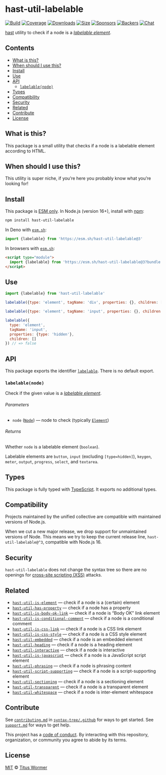 # hast-util-labelable

[![Build][build-badge]][build]
[![Coverage][coverage-badge]][coverage]
[![Downloads][downloads-badge]][downloads]
[![Size][size-badge]][size]
[![Sponsors][sponsors-badge]][collective]
[![Backers][backers-badge]][collective]
[![Chat][chat-badge]][chat]

[hast][] utility to check if a node is a [*labelable element*][spec].

## Contents

*   [What is this?](#what-is-this)
*   [When should I use this?](#when-should-i-use-this)
*   [Install](#install)
*   [Use](#use)
*   [API](#api)
    *   [`labelable(node)`](#labelablenode)
*   [Types](#types)
*   [Compatibility](#compatibility)
*   [Security](#security)
*   [Related](#related)
*   [Contribute](#contribute)
*   [License](#license)

## What is this?

This package is a small utility that checks if a node is a labelable element
according to HTML.

## When should I use this?

This utility is super niche, if you’re here you probably know what you’re
looking for!

## Install

This package is [ESM only][esm].
In Node.js (version 16+), install with [npm][]:

```sh
npm install hast-util-labelable
```

In Deno with [`esm.sh`][esmsh]:

```js
import {labelable} from 'https://esm.sh/hast-util-labelable@3'
```

In browsers with [`esm.sh`][esmsh]:

```html
<script type="module">
  import {labelable} from 'https://esm.sh/hast-util-labelable@3?bundle'
</script>
```

## Use

```js
import {labelable} from 'hast-util-labelable'

labelable({type: 'element', tagName: 'div', properties: {}, children: []}) // => false

labelable({type: 'element', tagName: 'input', properties: {}, children: []}) // => true

labelable({
  type: 'element',
  tagName: 'input',
  properties: {type: 'hidden'},
  children: []
}) // => false
```

## API

This package exports the identifier [`labelable`][api-labelable].
There is no default export.

### `labelable(node)`

Check if the given value is a [*labelable element*][spec].

###### Parameters

*   `node` ([`Node`][node])
    — node to check (typically [`Element`][element])

###### Returns

Whether `node` is a labelable element (`boolean`).

Labelable elements are `button`, `input` (excluding `[type=hidden]`), `keygen`,
`meter`, `output`, `progress`, `select`, and `textarea`.

## Types

This package is fully typed with [TypeScript][].
It exports no additional types.

## Compatibility

Projects maintained by the unified collective are compatible with maintained
versions of Node.js.

When we cut a new major release, we drop support for unmaintained versions of
Node.
This means we try to keep the current release line, `hast-util-labelable@^3`,
compatible with Node.js 16.

## Security

`hast-util-labelable` does not change the syntax tree so there are no openings
for [cross-site scripting (XSS)][xss] attacks.

## Related

*   [`hast-util-is-element`](https://github.com/syntax-tree/hast-util-is-element)
    — check if a node is a (certain) element
*   [`hast-util-has-property`](https://github.com/syntax-tree/hast-util-has-property)
    — check if a node has a property
*   [`hast-util-is-body-ok-link`](https://github.com/rehypejs/rehype-minify/tree/main/packages/hast-util-is-body-ok-link)
    — check if a node is “Body OK” link element
*   [`hast-util-is-conditional-comment`](https://github.com/rehypejs/rehype-minify/tree/main/packages/hast-util-is-conditional-comment)
    — check if a node is a conditional comment
*   [`hast-util-is-css-link`](https://github.com/rehypejs/rehype-minify/tree/main/packages/hast-util-is-css-link)
    — check if a node is a CSS link element
*   [`hast-util-is-css-style`](https://github.com/rehypejs/rehype-minify/tree/main/packages/hast-util-is-css-style)
    — check if a node is a CSS style element
*   [`hast-util-embedded`](https://github.com/syntax-tree/hast-util-embedded)
    — check if a node is an embedded element
*   [`hast-util-heading`](https://github.com/syntax-tree/hast-util-heading)
    — check if a node is a heading element
*   [`hast-util-interactive`](https://github.com/syntax-tree/hast-util-interactive)
    — check if a node is interactive
*   [`hast-util-is-javascript`](https://github.com/rehypejs/rehype-minify/tree/main/packages/hast-util-is-javascript)
    — check if a node is a JavaScript script element
*   [`hast-util-phrasing`](https://github.com/syntax-tree/hast-util-phrasing)
    — check if a node is phrasing content
*   [`hast-util-script-supporting`](https://github.com/syntax-tree/hast-util-script-supporting)
    — check if a node is a script-supporting element
*   [`hast-util-sectioning`](https://github.com/syntax-tree/hast-util-sectioning)
    — check if a node is a sectioning element
*   [`hast-util-transparent`](https://github.com/syntax-tree/hast-util-transparent)
    — check if a node is a transparent element
*   [`hast-util-whitespace`](https://github.com/syntax-tree/hast-util-whitespace)
    — check if a node is inter-element whitespace

## Contribute

See [`contributing.md`][contributing] in [`syntax-tree/.github`][health] for
ways to get started.
See [`support.md`][support] for ways to get help.

This project has a [code of conduct][coc].
By interacting with this repository, organization, or community you agree to
abide by its terms.

## License

[MIT][license] © [Titus Wormer][author]

<!-- Definition -->

[build-badge]: https://github.com/syntax-tree/hast-util-labelable/workflows/main/badge.svg

[build]: https://github.com/syntax-tree/hast-util-labelable/actions

[coverage-badge]: https://img.shields.io/codecov/c/github/syntax-tree/hast-util-labelable.svg

[coverage]: https://codecov.io/github/syntax-tree/hast-util-labelable

[downloads-badge]: https://img.shields.io/npm/dm/hast-util-labelable.svg

[downloads]: https://www.npmjs.com/package/hast-util-labelable

[size-badge]: https://img.shields.io/badge/dynamic/json?label=minzipped%20size&query=$.size.compressedSize&url=https://deno.bundlejs.com/?q=hast-util-labelable

[size]: https://bundlejs.com/?q=hast-util-labelable

[sponsors-badge]: https://opencollective.com/unified/sponsors/badge.svg

[backers-badge]: https://opencollective.com/unified/backers/badge.svg

[collective]: https://opencollective.com/unified

[chat-badge]: https://img.shields.io/badge/chat-discussions-success.svg

[chat]: https://github.com/syntax-tree/unist/discussions

[npm]: https://docs.npmjs.com/cli/install

[esm]: https://gist.github.com/sindresorhus/a39789f98801d908bbc7ff3ecc99d99c

[esmsh]: https://esm.sh

[typescript]: https://www.typescriptlang.org

[license]: license

[author]: https://wooorm.com

[health]: https://github.com/syntax-tree/.github

[contributing]: https://github.com/syntax-tree/.github/blob/main/contributing.md

[support]: https://github.com/syntax-tree/.github/blob/main/support.md

[coc]: https://github.com/syntax-tree/.github/blob/main/code-of-conduct.md

[spec]: https://html.spec.whatwg.org/multipage/forms.html#category-label

[hast]: https://github.com/syntax-tree/hast

[node]: https://github.com/syntax-tree/hast#nodes

[element]: https://github.com/syntax-tree/hast#element

[xss]: https://en.wikipedia.org/wiki/Cross-site_scripting

[api-labelable]: #labelablenode
